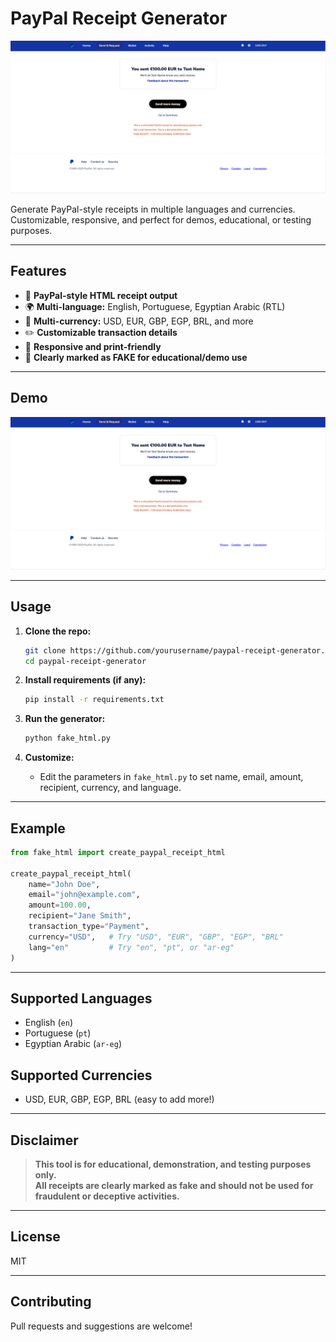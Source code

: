 # PayPal Receipt Generator

![Demo Screenshot](assets/demo.png)

Generate PayPal-style receipts in multiple languages and currencies.  
Customizable, responsive, and perfect for demos, educational, or testing purposes.

---

## Features

- 🧾 **PayPal-style HTML receipt output**
- 🌍 **Multi-language:** English, Portuguese, Egyptian Arabic (RTL)
- 💱 **Multi-currency:** USD, EUR, GBP, EGP, BRL, and more
- ✏️ **Customizable transaction details**
- 📱 **Responsive and print-friendly**
- 🚨 **Clearly marked as FAKE for educational/demo use**

---

## Demo

![Receipt Example](assets/demo.png)

---

## Usage

1. **Clone the repo:**
   ```bash
   git clone https://github.com/yourusername/paypal-receipt-generator.git
   cd paypal-receipt-generator
   ```

2. **Install requirements (if any):**
   ```bash
   pip install -r requirements.txt
   ```

3. **Run the generator:**
   ```bash
   python fake_html.py
   ```

4. **Customize:**
   - Edit the parameters in `fake_html.py` to set name, email, amount, recipient, currency, and language.

---

## Example

```python
from fake_html import create_paypal_receipt_html

create_paypal_receipt_html(
    name="John Doe",
    email="john@example.com",
    amount=100.00,
    recipient="Jane Smith",
    transaction_type="Payment",
    currency="USD",   # Try "USD", "EUR", "GBP", "EGP", "BRL"
    lang="en"         # Try "en", "pt", or "ar-eg"
)
```

---

## Supported Languages

- English (`en`)
- Portuguese (`pt`)
- Egyptian Arabic (`ar-eg`)

## Supported Currencies

- USD, EUR, GBP, EGP, BRL (easy to add more!)

---

## Disclaimer

> **This tool is for educational, demonstration, and testing purposes only.  
> All receipts are clearly marked as fake and should not be used for fraudulent or deceptive activities.**

---

## License

MIT

---

## Contributing

Pull requests and suggestions are welcome! 